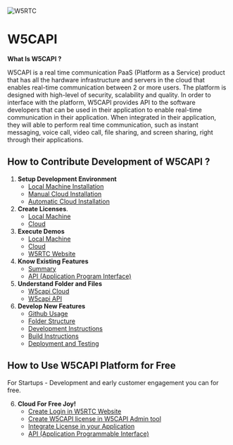 ![W5RTC](https://github.com/W5RTC/W5RTC_TechSupport/blob/master/W5CAPI/docs/images/w5rtclogo.png?raw=true)

W5CAPI
=======

**What Is W5CAPI ?**

W5CAPI is a real time communication PaaS (Platform as a Service) product that has all the hardware infrastructure and servers in the cloud that enables real-time communication between 2 or more users. The platform is designed with high-level of security, scalability and quality. In order to interface with the platform, W5CAPI provides API to the software developers that can be used in their application to enable real-time communication in their application. When integrated in their application, they will able to perform real time communication, such as instant messaging, voice call, video call, file sharing, and screen sharing, right through their applications.

How to Contribute Development of W5CAPI ?
--------------------------
 1. **Setup Development Environment**
    - [Local Machine Installation](https://github.com/W5RTC/W5RTC_TechSupport/blob/master/W5CAPI/docs/development_local.md)
    - [Manual Cloud Installation](https://github.com/W5RTC/W5RTC_TechSupport/blob/master/W5CAPI/docs/development_cloud.md)
    - [Automatic Cloud Installation](http://nodejs.com)
 2. **Create Licenses**.
    - [Local Machine](http://nodejs.com)
    - [Cloud](https://github.com/W5RTC/W5RTC_TechSupport/blob/master/W5CAPI/docs/license_cloud.md)
 3. **Execute Demos**
     - [ Local Machine](https://github.com/W5RTC/W5RTC_TechSupport/blob/master/W5CAPI/docs/localmachine.md)
     - [Cloud](http://nodejs.com)
     - [W5RTC Website](https://github.com/W5RTC/W5RTC_TechSupport/blob/master/W5CAPI/docs/websitedemo.md)
 4. **Know Existing Features**
     - [Summary](https://github.com/W5RTC/W5RTC_TechSupport/blob/master/W5CAPI/docs/summary.md)
     - [API (Application Program Interface)](https://github.com/W5RTC/W5RTC_TechSupport/blob/master/W5CAPI/docs/api.md)
 5. **Understand Folder and Files**
     - [W5capi Cloud](https://github.com/W5RTC/W5RTC_TechSupport/blob/master/W5CAPI/docs/folder_structure.md)
     - [W5capi API](https://github.com/W5RTC/W5RTC_TechSupport/blob/master/W5CAPI/docs/folder_structure.md)
 6. **Develop New Features**
     - [Github Usage](https://github.com/W5RTC/W5RTC_TechSupport/blob/master/W5CAPI/docs/contributing.md)
     - [Folder Structure](https://github.com/W5RTC/W5RTC_TechSupport/blob/master/W5CAPI/docs/folder_structure.md)
     - [Development Instructions](http://nodejs.com)
     - [Build Instructions](http://nodejs.com)
     - [Deployment and Testing](http://nodejs.com)
     
How to Use W5CAPI Platform for Free 
-------------
For Startups - Development and early customer engagement you can for free.

  6. **Cloud For Free Joy!**
     - [Create Login in W5RTC Website](https://github.com/W5RTC/W5RTC_TechSupport/blob/master/W5CAPI/docs/loginwebsite.md)
     - [Create W5CAPI license in W5CAPI Admin tool](https://github.com/W5RTC/W5RTC_TechSupport/blob/master/W5CAPI/docs/capilicense.md)
     - [Integrate License in your Application](http://nodejs.com)
     - [API (Application Programmable Interface)](http://nodejs.com)
 
 
